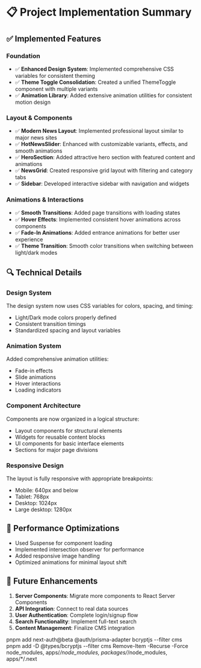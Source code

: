 # 📋 Project Implementation Summary

## ✅ Implemented Features

### Foundation
- ✅ **Enhanced Design System**: Implemented comprehensive CSS variables for consistent theming
- ✅ **Theme Toggle Consolidation**: Created a unified ThemeToggle component with multiple variants
- ✅ **Animation Library**: Added extensive animation utilities for consistent motion design

### Layout & Components
- ✅ **Modern News Layout**: Implemented professional layout similar to major news sites
- ✅ **HotNewsSlider**: Enhanced with customizable variants, effects, and smooth animations
- ✅ **HeroSection**: Added attractive hero section with featured content and animations
- ✅ **NewsGrid**: Created responsive grid layout with filtering and category tabs
- ✅ **Sidebar**: Developed interactive sidebar with navigation and widgets

### Animations & Interactions
- ✅ **Smooth Transitions**: Added page transitions with loading states
- ✅ **Hover Effects**: Implemented consistent hover animations across components
- ✅ **Fade-In Animations**: Added entrance animations for better user experience
- ✅ **Theme Transition**: Smooth color transitions when switching between light/dark modes

## 🔍 Technical Details

### Design System
The design system now uses CSS variables for colors, spacing, and timing:
- Light/Dark mode colors properly defined
- Consistent transition timings
- Standardized spacing and layout variables

### Animation System
Added comprehensive animation utilities:
- Fade-in effects
- Slide animations
- Hover interactions
- Loading indicators

### Component Architecture
Components are now organized in a logical structure:
- Layout components for structural elements
- Widgets for reusable content blocks
- UI components for basic interface elements
- Sections for major page divisions

### Responsive Design
The layout is fully responsive with appropriate breakpoints:
- Mobile: 640px and below
- Tablet: 768px
- Desktop: 1024px
- Large desktop: 1280px

## 🚀 Performance Optimizations

- Used Suspense for component loading
- Implemented intersection observer for performance
- Added responsive image handling
- Optimized animations for minimal layout shift

## 🔮 Future Enhancements

1. **Server Components**: Migrate more components to React Server Components
2. **API Integration**: Connect to real data sources
3. **User Authentication**: Complete login/signup flow
4. **Search Functionality**: Implement full-text search
5. **Content Management**: Finalize CMS integration

pnpm add next-auth@beta @auth/prisma-adapter bcryptjs --filter cms
pnpm add -D @types/bcryptjs --filter cms
Remove-Item -Recurse -Force node_modules, apps/*/node_modules, packages/*/node_modules, apps/*/.next